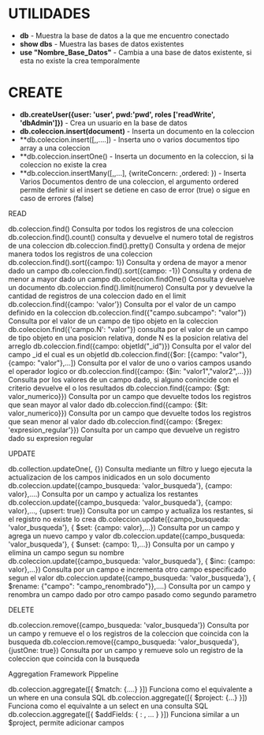 # UTILIDADES

* **db** - Muestra la base de datos a la que me encuentro conectado
* **show dbs** - Muestra las bases de datos existentes
* **use "Nombre_Base_Datos"** - Cambia a una base de datos existente, si esta no existe la crea temporalmente


# CREATE

* **db.createUser({user: 'user', pwd:'pwd', roles ['readWrite', 'dbAdmin']})** - Crea un usuario en la base de datos
* **db.coleccion.insert(document)** - Inserta un documento en la coleccion
* **db.coleccion.insert([<document>,<document1>,....]) - Inserta uno o varios documentos tipo array a una coleccion
* **db.coleccion.insertOne(<document>) - Inserta un documento en la coleccion, si la coleccion no existe la crea
* **db.coleccion.insertMany([<document>,<document1>,...], {writeConcern: <document>,ordered: <boolean>}) - Inserta Varios Documentos dentro de una coleccion, el argumento ordered permite definir si el insert se detiene en caso de error (true) o sigue en caso de errores (false)

READ

db.coleccion.find()                                                                                           Consulta por todos los registros de una coleccion
db.coleccion.find().count()                                                                                   consulta y devuelve el numero total de registros de una coleccion
db.coleccion.find().pretty()                                                                                  Consulta y ordena de mejor manera todos los registros de una coleccion
db.coleccion.find().sort({campo: 1})                                                                          Consulta y ordena de mayor a menor dado un campo
db.coleccion.find().sort({campo: -1})                                                                         Consulta y ordena de menor a mayor dado un campo
db.coleccion.findOne()                                                                                        Consulta y devuelve un documento
db.coleccion.find().limit(numero)                                                                             Consulta por y devuelve la cantidad de registros de una coleccion dado en el limit
db.coleccion.find({campo: 'valor'})                                                                           Consulta por el valor de un campo definido en la coleccion
db.coleccion.find({"campo.subcampo": "valor"})                                                                Consulta por el valor de un campo de tipo objeto en la coleccion
db.coleccion.find({'campo.N': "valor"})                                                                       consulta por el valor de un campo de tipo objeto en una posicion relativa, donde N es la posicion relativa del arreglo
db.coleccion.find({campo: objetId("_id")})                                                                    Consulta por el valor del campo _id el cual es un objetId
db.coleccion.find({$or: [{campo: "valor"}, {campo: "valor"},...])                                             Consulta por el valor de uno o varios campos usando el operador logico or
db.coleccion.find({campo: {$in: "valor1","valor2",...}})                                                      Consulta por los valores de un campo dado, si alguno conincide con el criterio devuelve el o los resultados
db.coleccion.find({campo: {$gt: valor_numerico}})                                                             Consulta por un campo que devuelte todos los registros que sean mayor al valor dado
db.coleccion.find({campo: {$lt: valor_numerico}})                                                             Consulta por un campo que devuelte todos los registros que sean menor al valor dado
db.coleccion.find({campo: {$regex: 'expresion_regular'}})                                                     Consulta por un campo que devuelve un registro dado su expresion regular


UPDATE

db.collection.updateOne(<filtro>, <update>{<document>})                                                       Consulta mediante un filtro y luego ejecuta la actualizacion de los campos inidicados en un solo documento
db.coleccion.update({campo_busqueda: 'valor_busqueda'}, {campo: valor},....)                                  Consulta por un campo y actualiza los restantes
db.coleccion.update({campo_busqueda: 'valor_busqueda'}, {campo: valor},..., {upsert: true})                   Consulta por un campo y actualiza los restantes, si el registro no existe lo crea
db.coleccion.update({campo_busqueda: 'valor_busqueda'}, { $set: {campo: valor},...})                          Consulta por un campo y agrega un nuevo campo y valor
db.coleccion.update({campo_busqueda: 'valor_busqueda'}, { $unset: {campo: 1},...})                            Consulta por un campo y elimina un campo segun su nombre
db.coleccion.update({campo_busqueda: 'valor_busqueda'}, { $inc: {campo: valor},...})                          Consulta por un campo e incrementa otro campo especificado segun el valor
db.coleccion.update({campo_busqueda: 'valor_busqueda'}, { $rename: {"campo": "campo_renombrado"}},....)       Consulta por un campo y renombra un campo dado por otro campo pasado como segundo parametro

DELETE

db.coleccion.remove({campo_busqueda: 'valor_busqueda'})                                                       Consulta por un campo y remueve el o los registros de la coleccion que coincida con la busqueda
db.coleccion.remove({campo_busqueda: 'valor_busqueda'}, {justOne: true})                                      Consulta por un campo y remueve solo un registro de la coleccion que coincida con la busqueda




Aggregation Framework Pippeline

db.coleccion.aggregate([{ $match: {....} }])                                                                  Funciona como el equivalente a un where en una consula SQL
db.coleccion.aggregate([{ $project: {...} }])                                                                 Funciona como el equivalnte a un select en una consulta SQL
db.coleccion.aggregate([{ $addFields: { <newField>: <expression>, ... } }])                                   Funciona similar a un $project, permite adicionar campos
